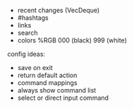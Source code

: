 * recent changes (VecDeque<id>)
* #hashtags
* links
* search
* colors %RGB 000 (black) 999 (white) 


config ideas:
* save on exit
* return default action
* command mappings
* always show command list
* select or direct input command
